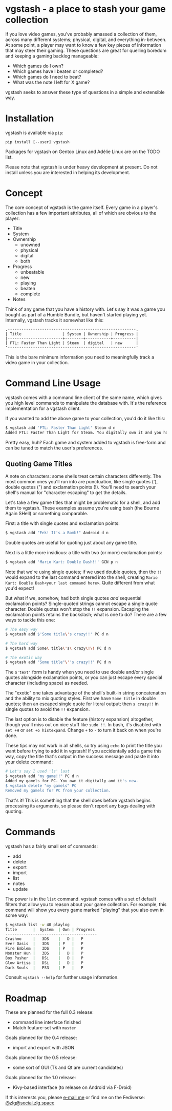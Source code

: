 # vgstash - a place to stash your game collection

If you love video games, you've probably amassed a collection of them, across
many different systems; physical, digital, and everything in-between. At some
point, a player may want to know a few key pieces of information that may steer
their gaming. These questions are great for quelling boredom and keeping a
gaming backlog manageable:

* Which games do I own?
* Which games have I beaten or completed?
* Which games do I need to beat?
* What was the note I left for X game?

vgstash seeks to answer these type of questions in a simple and extensible way.

# Installation

vgstash is available via `pip`:

~~~
pip install [--user] vgstash
~~~

Packages for vgstash on Gentoo Linux and Adélie Linux are on the TODO list.

Please note that vgstash is under heavy development at present. Do not install
unless you are interested in helping its development.

# Concept

The core concept of vgstash is the game itself. Every game in a player's
collection has a few important attributes, all of which are obvious to the
player:

* Title
* System
* Ownership
    * unowned
    * physical
    * digital
    * both
* Progress
    * unbeatable
    * new
    * playing
    * beaten
    * complete
* Notes

Think of any game that you have a history with. Let's say it was a game you
bought as part of a Humble Bundle, but haven't started playing yet. Internally,
vgstash tracks it somewhat like this:

```
.--------------------------------------------------------.
| Title                  | System | Ownership | Progress |
|------------------------+--------+-----------+----------|
| FTL: Faster Than Light | Steam  | digital   | new      |
'--------------------------------------------------------'
```

This is the bare minimum information you need to meaningfully track a video 
game in your collection.

# Command Line Usage

vgstash comes with a command line client of the same name, which gives you
high level commands to manipulate the database with. It's the reference
implementation for a vgstash client.

If you wanted to add the above game to your collection, you'd do it like this:

```bash
$ vgstash add 'FTL: Faster Than Light' Steam d n
Added FTL: Faster Than Light for Steam. You digitally own it and you have not started it.
```

Pretty easy, huh? Each game and system added to vgstash is free-form and can be
tuned to match the user's preferences.

## Quoting Game Titles

A note on characters: some shells treat certain characters differently. The most 
common ones you'll run into are punctuation, like single quotes ('), double 
quotes (") and exclamation points (!). You'll need to search your shell's manual 
for "character escaping" to get the details.

Let's take a few game titles that might be problematic for a shell, and add them 
to vgstash. These examples assume you're using bash (the Bourne Again SHell) or 
something comparable.

First: a title with single quotes and exclamation points:

```bash
$ vgstash add "Eek! It's a Bomb!" Android d n
```

Double quotes are useful for quoting just about any game title.

Next is a little more insidious: a title with two (or more) exclamation points:

```bash
$ vgstash add 'Mario Kart: Double Dash!!' GCN p n
```

Note that we're using single quotes; if we used double quotes, then the `!!` 
would expand to the last command entered into the shell, creating
`Mario Kart: Double Dash<your last command here>`. Quite different from what
you'd expect!

But what if we, somehow, had both single quotes *and* sequential exclamation 
points? Single-quoted strings cannot escape a single quote character. Double 
quotes won't stop the `!!` expansion. Escaping the exclamation points retains 
the backslash; what is one to do? There are a few ways to tackle this one:

```bash
# The easy way
$ vgstash add $'Some title\'s crazy!!' PC d n

# The hard way
$ vgstash add Some\ title\'s\ crazy\!\! PC d n

# The exotic way
$ vgstash add "Some title"\''s crazy!!' PC d n
```

The `$'text'` form is handy when you need to use double and/or single quotes 
alongside exclamation points, or you can just escape every special character 
(including space) as needed.

The "exotic" one takes advantage of the shell's built-in string concatenation 
and the ability to mix quoting styles. First we have `Some title` in double 
quotes; then an escaped single quote for literal output; then `s crazy!!` in 
single quotes to avoid the `!!` expansion.

The last option is to disable the feature (history expansion) altogether, though 
you'll miss out on nice stuff like `sudo !!`. In bash, it's disabled with `set
+H` or `set +o histexpand`. Change `+` to `-` to turn it back on when you're 
done.

These tips may not work in all shells, so try using `echo` to print the title
you want before trying to add it in vgstash! If you accidentally add a game this
way, copy the title that's output in the success message and paste it into your
delete command:

```bash
# Let's say I used 'ls' last
$ vgstash add "my game!!" PC d n
Added my gamels for PC. You own it digitally and it's new.
$ vgstash delete "my gamels" PC
Removed my gamels for PC from your collection.
```

That's it! This is something that the shell does before vgstash begins 
processing its arguments, so please don't report any bugs dealing with quoting.

# Commands

vgstash has a fairly small set of commands:

* add
* delete
* export
* import
* list
* notes
* update

The power is in the `list` command. vgstash comes with a set of default filters 
that allow you to reason about your game collection. For example, this command 
will show you every game marked "playing" that you also own in some way:

```bash
$ vgstash list -w 40 playlog
Title       |  System  | Own | Progress
----------------------------------------
Crashmo     |   3DS    |   D |   P
Ever Oasis  |   3DS    | P   |   P
Fire Emblem |   3DS    | P   |   P
Monster Hun |   3DS    |   D |   P
Box Pusher  |   DSi    |   D |   P
Glow Artisa |   DSi    |   D |   P
Dark Souls  |   PS3    | P   |   P
```

Consult `vgstash --help` for further usage information.

# Roadmap

These are planned for the full 0.3 release:

* command line interface finished
* Match feature-set with `master`

Goals planned for the 0.4 release:

* import and export with JSON

Goals planned for the 0.5 release:

* some sort of GUI (Tk and Qt are current candidates)

Goals planned for the 1.0 release:

* Kivy-based interface (to release on Android via F-Droid)

If this interests you, please [e-mail me](mailto:zlg+vgstash@zlg.space) or find
me on the Fediverse: [@zlg@social.zlg.space](https://social.zlg.space/users/zlg)
